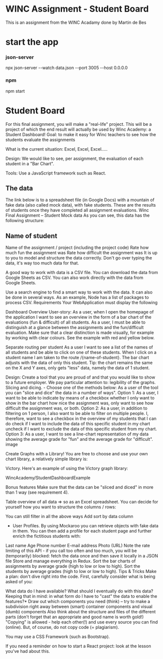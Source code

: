 # WINC Assignment - Student Board

This is an assignment from the WINC Acadamy done by Martin de Bes

# start the app

### json-server
 npx json-server --watch data.json --port 3005 --host 0.0.0.0
### npm
 npm start



# Student Board

For this final assignment, you will make a "real-life" project. This will be a project of which the end result will actually be used by Winc Academy: a Student Dashboard!
Goal: to make it easy for Winc teachers to see how the students evaluate the assignments

What is the current situation: Excel, Excel, Excel.....

Design: We would like to see, per assignment, the evaluation of each student in a "Bar Chart".

Tools: Use a JavaScript framework such as React.

## The data
The link below is to a spreadsheet file (in Google Docs) with a mountain of fake data (also called mock data), with fake students. These are the results of students once they have completed all assignment evaluations.
Winc Final Assignment – ​​Student Mock data
As you can see, this data has the following structure:

## Name of student
Name of the assignment / project (including the project code)
Rate how much fun the assignment was
Rate how difficult the assignment was
It is up to you to model and structure the data correctly. Don't go over typing the data, it's way too much data for that.

A good way to work with data is a CSV file. You can download the data from Google Sheets as CSV. You can also work directly with the data from Google Sheets.

Use a search engine to find a smart way to work with the data. It can also be done in several ways. As an example, Node has a list of packages to process CSV.
Requirements
Your WebApplication must display the following

Dashboard Overview User-story: As a user, when I open the homepage of the application I want to see an overview in the form of a bar chart of the evaluations (fun & difficult) of all students.
As a user, I must be able to distinguish at a glance between the assignments and the fun/difficult evaluation. Make sure that a clear distinction is made visually, for example by working with clear colours. See the example with red and yellow below.



Separate routing per student As a user I want to see a list of the names of all students and be able to click on one of these students. When I click on a student name I am taken to the route /{name-of-student}. The bar chart adjusts with the data of only this student.
Tip: the chart remains the same on the X and Y axes, only gets "less" data, namely the data of 1 student.

Design: Create a tool that you are proud of and that you would like to show to a future employer. We pay particular attention to: legibility of the graphs.
Slicing and dicing. - Choose one of the methods below: As a user of the tool you can "slice and dice" the data in a number of ways".
Option 1: As a user, I want to be able to indicate by means of a checkbox whether I only want to show in the bar chart how nice the assignment was, only want to see how difficult the assignment was, or both.
Option 2: As a user, in addition to filtering on 1 person, I also want to be able to filter on multiple people. I, therefore, want to see a checkbox in the overview of my students that I can do
check if I want to include the data of this specific student in my chart
uncheck if I want to exclude the data of this specific student from my chart.
Option 3: As a user, I want to see a line-chart representation of my data showing the average grade for "fun" and the average grade for "difficult".
image

Create Graphs with a Library!
You are free to choose and use your own chart library, a relatively simple library is:

Victory. Here's an example of using the Victory graph library:

WincAcademy/StudentDashboardExample

Bonus features
Make sure that the data can be "sliced and diced" in more than 1 way (see requirement 4).

Table overview of all data ⇒ so as an Excel spreadsheet. You can decide for yourself how you want to structure the columns / rows:

You can still filter in all the above ways
Add sort by data column
- User Profiles. By using Mockaroo you can retrieve objects with fake data in them. You can then add a profile for each student page and further enrich the fictitious students with:

Last name
Age
Phone number
E-mail address
Photo (URL)
Note the rate limiting of this API - if you call too often and too much, you will be (temporarily) blocked: fetch the data once and then save it locally in a JSON file
Store and manage everything in Redux.
Sort the bar charts of assignments by average grade (high to low or low to high).
Sort the students by average grades (high to low or low to high).
Tips & Tricks
Make a plan: don't dive right into the code. First, carefully consider what is being asked of you:

What data do I have available?
What should I eventually do with this data?
Keeping that in mind: in what form do I have to "cast" the data to enable the features?*
Draw out which components you need (think) – try to make a subdivision right away between (smart) container components and visual (dumb) components
Also think about the structure and files of the different parts (don't forget that an appropriate and good name is worth gold!)
"Copying" is allowed - help each other(!) and use every source you can find (online). But, of course, do not copy code (= plagiarism).

You may use a CSS Framework (such as Bootstrap).

If you need a reminder on how to start a React project: look at the lesson you've had about this.
